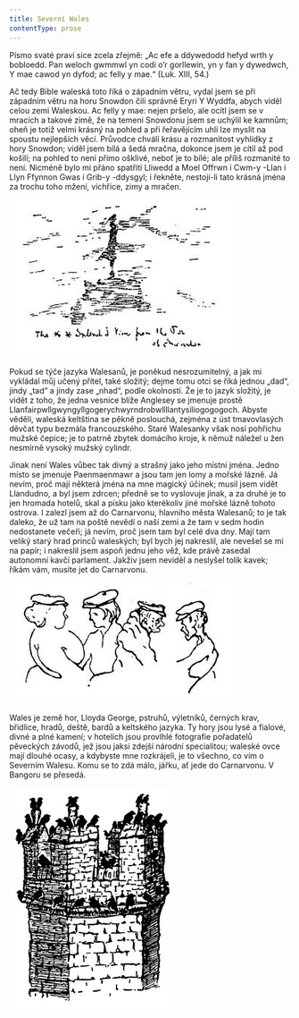 ```yaml
---
title: Severní Wales
contentType: prose
---
```


  

Písmo svaté praví sice zcela zřejmě: „Ac efe a ddywedodd hefyd wrth y bobloedd. Pan weloch gwmmwl yn codi o’r gorllewin, yn y fan y dywedwch, Y mae cawod yn dyfod; ac felly y mae.“ (Luk. XIII, 54.)

Ač tedy Bible waleská toto říká o západním větru, vydal jsem se při západním větru na horu Snowdon čili správně Eryri Y Wyddfa, abych viděl celou zemi Waleskou. Ac felly y mae: nejen pršelo, ale ocitl jsem se v mracích a takové zimě, že na temeni Snowdonu jsem se uchýlil ke kamnům; oheň je totiž velmi krásný na pohled a při řeřavějícím uhlí lze myslit na spoustu nejlepších věcí. Průvodce chválí krásu a rozmanitost vyhlídky z hory Snowdon; viděl jsem bílá a šedá mračna, dokonce jsem je cítil až pod košilí; na pohled to není přímo ošklivé, neboť je to bílé; ale příliš rozmanité to není. Nicméně bylo mi přáno spatřiti Lliwedd a Moel Offrwn i Cwm-y -Llan i Llyn Ffynnon Gwas i Grib-y -ddysgyl; i řekněte, nestojí-li tato krásná jména za trochu toho mžení, vichřice, zimy a mračen.

![51](./resources/51.jpg)  

Pokud se týče jazyka Walesanů, je poněkud nesrozumitelný, a jak mi vykládal můj učený přítel, také složitý; dejme tomu otci se říká jednou „dad“, jindy „tad“ a jindy zase „nhad“, podle okolností. Že je to jazyk složitý, je vidět z toho, že jedna vesnice blíže Anglesey se jmenuje prostě Llanfairpwllgwyngyllgogerychwyrndrobwllllantysiliogogogoch. Abyste věděli, waleská keltština se pěkně poslouchá, zejména z úst tmavovlasých děvčat typu bezmála francouzského. Staré Walesanky však nosí pohříchu mužské čepice; je to patrně zbytek domácího kroje, k němuž náležel u žen nesmírně vysoký mužský cylindr.

Jinak není Wales vůbec tak divný a strašný jako jeho místní jména. Jedno místo se jmenuje Paenmaenmawr a jsou tam jen lomy a mořské lázně. Já nevím, proč mají některá jména na mne magický účinek; musil jsem vidět Llandudno, a byl jsem zdrcen; předně se to vyslovuje jinak, a za druhé je to jen hromada hotelů, skal a písku jako kterékoliv jiné mořské lázně tohoto ostrova. I zalezl jsem až do Carnarvonu, hlavního města Walesanů; to je tak daleko, že už tam na poště nevědí o naší zemi a že tam v sedm hodin nedostanete večeři; já nevím, proč jsem tam byl celé dva dny. Mají tam veliký starý hrad princů waleských; byl bych jej nakreslil, ale nevešel se mi na papír; i nakreslil jsem aspoň jednu jeho věž, kde právě zasedal autonomní kavčí parlament. Jakživ jsem neviděl a neslyšel tolik kavek; říkám vám, musíte jet do Carnarvonu.

![52](./resources/52.jpg)  

Wales je země hor, Lloyda George, pstruhů, výletníků, černých krav, břidlice, hradů, deště, bardů a keltského jazyka. Ty hory jsou lysé a fialové, divné a plné kamení; v hotelích jsou provlhlé fotografie pořadatelů pěveckých závodů, jež jsou jaksi zdejší národní specialitou; waleské ovce mají dlouhé ocasy, a kdybyste mne rozkrájeli, je to všechno, co vím o Severním Walesu. Komu se to zdá málo, jářku, ať jede do Carnarvonu. V Bangoru se přesedá.

![53](./resources/53.jpg)
